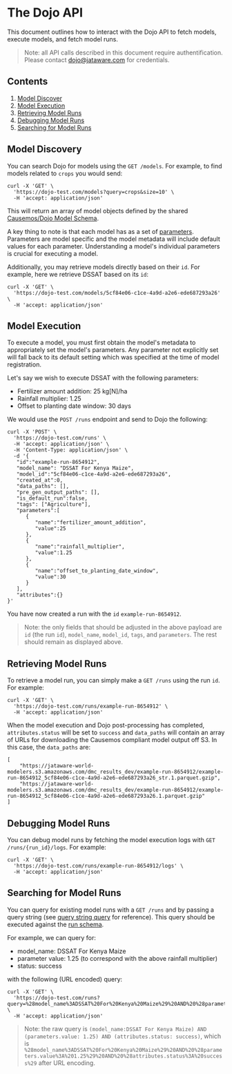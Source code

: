 # The Dojo API

This document outlines how to interact with the Dojo API to fetch models, execute models, and fetch model runs.

> Note: all API calls described in this document require authentification. Please contact [dojo@jataware.com](mailto:dojo@jataware.com) for credentials.

## Contents

1. [Model Discover](#model-discovery)
2. [Model Execution](#model-execution)
3. [Retrieving Model Runs](#retrieving-model-runs)
4. [Debugging Model Runs](#debugging-model-runs)
5. [Searching for Model Runs](#searching-for-model-runs)

## Model Discovery

You can search Dojo for models using the `GET /models`. For example, to find models related to `crops` you would send:

```
curl -X 'GET' \
  'https://dojo-test.com/models?query=crops&size=10' \
  -H 'accept: application/json'
```

This will return an array of model objects defined by the shared [Causemos/Dojo Model Schema](https://github.com/uncharted-causemos/docs/blob/master/datacubes/model.schema.json).

A key thing to note is that each model has as a set of [parameters](https://github.com/uncharted-causemos/docs/blob/master/datacubes/model.schema.json#L167-L316). Parameters are model specific and the model metadata will include default values for each parameter. Understanding a model's individual parameters is crucial for executing a model.

Additionally, you may retrieve models directly based on their `id`. For example, here we retrieve DSSAT based on its `id`:

```
curl -X 'GET' \
  'https://dojo-test.com/models/5cf84e06-c1ce-4a9d-a2e6-ede687293a26' \
  -H 'accept: application/json'
```

## Model Execution

To execute a model, you must first obtain the model's metadata to appropriately set the model's parameters. Any parameter not explicitly set will fall back to its default setting which was specified at the time of model registration.

Let's say we wish to execute DSSAT with the following parameters:

* Fertilizer amount addition: 25 kg[N]/ha
* Rainfall multiplier: 1.25
* Offset to planting date window: 30 days

We would use the `POST /runs` endpoint and send to Dojo the following:

```
curl -X 'POST' \
  'https://dojo-test.com/runs' \
  -H 'accept: application/json' \
  -H 'Content-Type: application/json' \
  -d '{
   "id":"example-run-8654912",
   "model_name": "DSSAT For Kenya Maize",
   "model_id":"5cf84e06-c1ce-4a9d-a2e6-ede687293a26",
   "created_at":0,
   "data_paths": [],
   "pre_gen_output_paths": [],
   "is_default_run":false,
   "tags": ["Agriculture"],
   "parameters":[
      {
         "name":"fertilizer_amount_addition",
         "value":25
      },
      {
         "name":"rainfall_multiplier",
         "value":1.25
      },
      {
         "name":"offset_to_planting_date_window",
         "value":30
      }
   ],
   "attributes":{}
}'
```

You have now created a run with the `id` `example-run-8654912`. 

> Note: the only fields that should be adjusted in the above payload are `id` (the run `id`), `model_name`, `model_id`, `tags`, and `parameters`. The rest should remain as displayed above.

## Retrieving Model Runs

To retrieve a model run, you can simply make a `GET /runs` using the run `id`. For example:

```
curl -X 'GET' \
  'https://dojo-test.com/runs/example-run-8654912' \
  -H 'accept: application/json'
```

When the model execution and Dojo post-processing has completed, `attributes.status` will be set to `success` and `data_paths` will contain an array of URLs for downloading the Causemos compliant model output off S3. In this case, the `data_paths` are:

```
[
    "https://jataware-world-modelers.s3.amazonaws.com/dmc_results_dev/example-run-8654912/example-run-8654912_5cf84e06-c1ce-4a9d-a2e6-ede687293a26_str.1.parquet.gzip",
    "https://jataware-world-modelers.s3.amazonaws.com/dmc_results_dev/example-run-8654912/example-run-8654912_5cf84e06-c1ce-4a9d-a2e6-ede687293a26.1.parquet.gzip"
]
  ```


## Debugging Model Runs

You can debug model runs by fetching the model execution logs with `GET /runs/{run_id}/logs`. For example:

```
curl -X 'GET' \
  'https://dojo-test.com/runs/example-run-8654912/logs' \
  -H 'accept: application/json'
```


## Searching for Model Runs

You can query for existing model runs with a `GET /runs` and by passing a query string (see [query string query](https://www.elastic.co/guide/en/elasticsearch/reference/current/query-dsl-query-string-query.html) for reference). This query should be executed against the [run schema](https://github.com/uncharted-causemos/docs/blob/master/datacubes/model-run.schema.json). 

For example, we can query for:

* model_name: DSSAT For Kenya Maize
* parameter value: 1.25 (to correspond with the above rainfall multiplier)
* status: success

with the following (URL encoded) query:

```
curl -X 'GET' \
  'https://dojo-test.com/runs?query=%28model_name%3ADSSAT%20For%20Kenya%20Maize%29%20AND%20%28parameters.value%3A%201.25%29%20AND%20%28attributes.status%3A%20success%29' \
  -H 'accept: application/json'
```

> Note: the raw query is `(model_name:DSSAT For Kenya Maize) AND (parameters.value: 1.25) AND (attributes.status: success)`, which is `%28model_name%3ADSSAT%20For%20Kenya%20Maize%29%20AND%20%28parameters.value%3A%201.25%29%20AND%20%28attributes.status%3A%20success%29` after URL encoding.